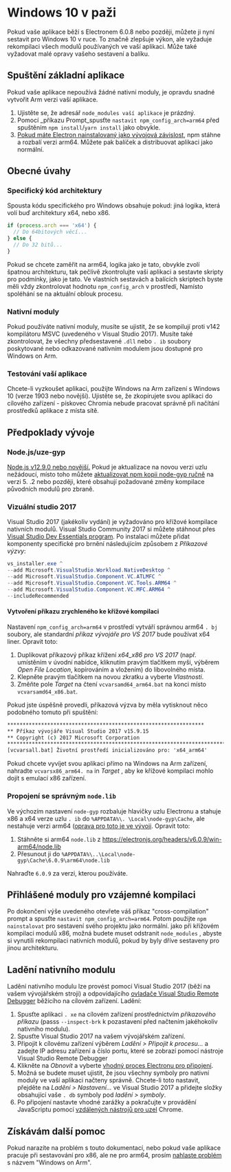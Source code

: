 # Windows 10 v paži

Pokud vaše aplikace běží s Electronem 6.0.8 nebo později, můžete ji nyní sestavit pro Windows 10 v ruce. To značně zlepšuje výkon, ale vyžaduje rekompilaci všech modulů používaných ve vaší aplikaci. Může také vyžadovat malé opravy vašeho sestavení a balíku.

## Spuštění základní aplikace
Pokud vaše aplikace nepoužívá žádné nativní moduly, je opravdu snadné vytvořit Arm verzi vaší aplikace.

1. Ujistěte se, že adresář `node_modules vaší aplikace` je prázdný.
2. Pomocí _příkazu Prompt_spusťte `nastavit npm_config_arch=arm64` před spuštěním `npm install`/`yarn install` jako obvykle.
3. [Pokud máte Electron nainstalovaný jako vývojová závislost](quick-start.md#prerequisites), npm stáhne a rozbalí verzi arm64. Můžete pak balíček a distribuovat aplikaci jako normální.

## Obecné úvahy

### Specifický kód architektury

Spousta kódu specifického pro Windows obsahuje pokud: jiná logika, která volí buď architektury x64, nebo x86.

```js
if (process.arch === 'x64') {
  // Do 64bitových věcí...
} else {
  // Do 32 bitů...
}
```

Pokud se chcete zaměřit na arm64, logika jako je tato, obvykle zvolí špatnou architekturu, tak pečlivě zkontrolujte vaši aplikaci a sestavte skripty pro podmínky, jako je tato. Ve vlastních sestavách a balících skriptech byste měli vždy zkontrolovat hodnotu `npm_config_arch` v prostředí, Namísto spoléhání se na aktuální oblouk procesu.

### Nativní moduly
Pokud používáte nativní moduly, musíte se ujistit, že se kompilují proti v142 kompilátoru MSVC (uvedeného v Visual Studio 2017). Musíte také zkontrolovat, že všechny předsestavené `.dll` nebo `. ib` soubory poskytované nebo odkazované nativním modulem jsou dostupné pro Windows on Arm.

### Testování vaší aplikace
Chcete-li vyzkoušet aplikaci, použijte Windows na Arm zařízení s Windows 10 (verze 1903 nebo novější). Ujistěte se, že zkopírujete svou aplikaci do cílového zařízení - pískovec Chromia nebude pracovat správně při načítání prostředků aplikace z místa sítě.

## Předpoklady vývoje
### Node.js/uze-gyp

[Node.js v12.9.0 nebo novější.](https://nodejs.org/en/) Pokud je aktualizace na novou verzi uzlu nežádoucí, místo toho můžete [aktualizovat npm kopii node-gyp ručně](https://github.com/nodejs/node-gyp/wiki/Updating-npm's-bundled-node-gyp) na verzi 5. .2 nebo později, které obsahují požadované změny kompilace původních modulů pro zbraně.

### Vizuální studio 2017
Visual Studio 2017 (jakékoliv vydání) je vyžadováno pro křížové kompilace nativních modulů. Visual Studio Community 2017 si můžete stáhnout přes [Visual Studio Dev Essentials program](https://visualstudio.microsoft.com/dev-essentials/). Po instalaci můžete přidat komponenty specifické pro brnění následujícím způsobem z _Příkazové výzvy_:

```powershell
vs_installer.exe ^
--add Microsoft.VisualStudio.Workload.NativeDesktop ^
--add Microsoft.VisualStudio.Component.VC.ATLMFC ^
--add Microsoft.VisualStudio.Component.VC.Tools.ARM64 ^
--add Microsoft.VisualStudio.Component.VC.MFC.ARM64 ^
--includeRecommended
```

#### Vytvoření příkazu zrychleného ke křížové kompilaci
Nastavení `npm_config_arch=arm64` v prostředí vytváří správnou arm64 `. bj` soubory, ale standardní _příkaz vývojáře pro VS 2017_ bude používat x64 liner. Opravit toto:

1. Duplikovat příkazový příkaz křížení _x64_x86 pro VS 2017_ (např. umístěním v úvodní nabídce, kliknutím pravým tlačítkem myši, výběrem _Open File Location_, kopírováním a vložením) do libovolného místa.
2. Klepněte pravým tlačítkem na novou zkratku a vyberte _Vlastnosti_.
3. Změňte pole _Target_ na čtení `vcvarsamd64_arm64.bat` na konci místo `vcvarsamd64_x86.bat`.

Pokud jste úspěšně provedli, příkazová výzva by měla vytisknout něco podobného tomuto při spuštění:

```bat
****************************************************************
** Příkaz vývojáře Visual Studio 2017 v15.9.15
** Copyright (c) 2017 Microsoft Corporation
**********************************************************************************************
[vcvarsall.bat] Životní prostředí inicializováno pro: 'x64_arm64'
```

Pokud chcete vyvíjet svou aplikaci přímo na Windows na Arm zařízení, nahradte `vcvarsx86_arm64. na` in _Target_ , aby ke křížové kompilaci mohlo dojít s emulací x86 zařízení.

### Propojení se správným `node.lib`

Ve výchozím nastavení `node-gyp` rozbaluje hlavičky uzlu Electronu a stahuje x86 a x64 verze uzlu `. ib` do `%APPDATA%\. \Local\node-gyp\Cache`, ale nestahuje verzi arm64 ([oprava pro toto je ve vývoji](https://github.com/nodejs/node-gyp/pull/1875). Opravit toto:

1. Stáhněte si arm64 `node.lib` z https://electronjs.org/headers/v6.0.9/win-arm64/node.lib
2. Přesunout ji do `%APPDATA%\..\Local\node-gyp\Cache\6.0.9\arm64\node.lib`

Nahraďte `6.0.9` za verzi, kterou používáte.


## Přihlášené moduly pro vzájemné kompilaci
Po dokončení výše uvedeného otevřete váš příkaz "cross-compilation" prompt a spusťte `nastavit npm_config_arch=arm64`. Potom použijte `npm nainstalovat` pro sestavení svého projektu jako normální. jako při křížovém kompilaci modulů x86, možná budete muset odstranit `node_modules` , abyste si vynutili rekompilaci nativních modulů, pokud by byly dříve sestaveny pro jinou architekturu.

## Ladění nativního modulu

Ladění nativního modulu lze provést pomocí Visual Studio 2017 (běží na vašem vývojářském stroji) a odpovídajícího [ovladače Visual Studio Remote Debugger](https://docs.microsoft.com/en-us/visualstudio/debugger/remote-debugging-cpp?view=vs-2019) běžícího na cílovém zařízení. Ladění:

1. Spusťte aplikaci `. xe` na cílovém zařízení prostřednictvím _příkazového příkazu_ (passs `--inspect-brk` k pozastavení před načtením jakéhokoliv nativního modulu).
2. Spusťte Visual Studio 2017 na vašem vývojářském zařízení.
3. Připojit k cílovému zařízení výběrem _Ladění > Připojit k procesu..._ a zadejte IP adresu zařízení a číslo portu, které se zobrazí pomocí nástroje Visual Studio Remote Debugger
4. Klikněte na _Obnovit_ a vyberte [vhodný proces Electronu pro připojení](../development/debug-instructions-windows.md).
5. Možná se budete muset ujistit, že jsou všechny symboly pro nativní moduly ve vaší aplikaci načteny správně. Chcete-li toto nastavit, přejděte na _Ladění > Nastavení..._ ve Visual Studio 2017 a přidejte složky obsahující vaše `. db` symboly pod _ladění > symboly_.
5. Po připojení nastavte vhodné zarážky a pokračujte v provádění JavaScriptu pomocí [vzdálených nástrojů pro uzel](debugging-main-process.md) Chrome.

## Získávám další pomoc
Pokud narazíte na problém s touto dokumentací, nebo pokud vaše aplikace pracuje při sestavování pro x86, ale ne pro arm64, prosím [nahlaste problém](../development/issues.md) s názvem "Windows on Arm".
